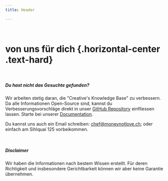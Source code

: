 ```yaml
---
title: Header

---
```


<br />

# von uns für dich {.horizontal-center .text-hard}

<br />

##### Du hast nicht das Gesuchte gefunden?
Wir arbeiten stetig daran, die "Creative's Knowledge Base" zu verbessern. Da alle Informationen Open-Source sind, kannst du Verbesserungsvorschläge direkt in unser [GitHub Repository](https://github.com/vitopepito/moneynotlove-pages) einfliessen lassen. Starte bei unserer [Documentation](/documentation).

Du kannst uns auch ein Email schreiben: chef@moneynotlove.ch; oder einfach am Sihlquai 125 vorbeikommen.

<br />

##### Disclaimer
Wir haben die Informationen nach bestem Wissen erstellt. Für deren Richtigkeit und insbesondere Gerichtbarkeit können wir aber keine Garantie übernehmen.
